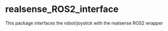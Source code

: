 # realsense_ROS2_interface
This package interfaces the robot/joystick with the realsense ROS2 wrapper
